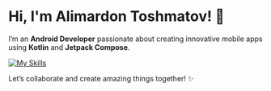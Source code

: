 # Hi, I'm Alimardon Toshmatov! 👋

I’m an **Android Developer** passionate about creating innovative mobile apps using **Kotlin** and **Jetpack Compose**.

[![My Skills](https://skillicons.dev/icons?i=kotlin,java,android-studio&theme=light)](https://skillicons.dev)

Let’s collaborate and create amazing things together! ✨
